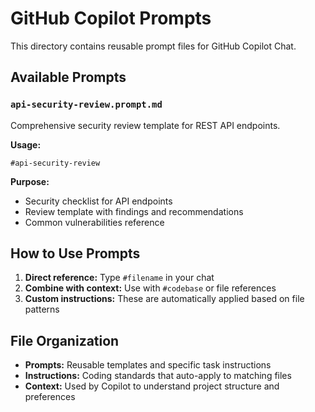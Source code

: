 # GitHub Copilot Prompts

This directory contains reusable prompt files for GitHub Copilot Chat.

## Available Prompts

### `api-security-review.prompt.md`
Comprehensive security review template for REST API endpoints.

**Usage:**
```
#api-security-review
```

**Purpose:**
- Security checklist for API endpoints
- Review template with findings and recommendations
- Common vulnerabilities reference

## How to Use Prompts

1. **Direct reference:** Type `#filename` in your chat
2. **Combine with context:** Use with `#codebase` or file references
3. **Custom instructions:** These are automatically applied based on file patterns

## File Organization

- **Prompts:** Reusable templates and specific task instructions
- **Instructions:** Coding standards that auto-apply to matching files
- **Context:** Used by Copilot to understand project structure and preferences
